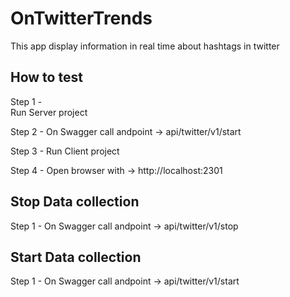 # OnTwitterTrends
This app display information in real time about hashtags in twitter


## How to test

Step 1 -  
      Run Server project

Step 2 - 
      On Swagger call andpoint ->   api/twitter/v1/start 
     
Step 3 -
      Run Client project

Step 4 -
      Open browser with ->  http://localhost:2301
      
## Stop Data collection

Step 1 -
     On Swagger call andpoint ->   api/twitter/v1/stop 
     
## Start Data collection

Step 1 -
     On Swagger call andpoint ->   api/twitter/v1/start 
